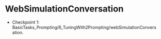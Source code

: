 # WebSimulationConversation

- Checkpoint 1: BasicTasks_Prompting/6_TuningWith2Prompting/webSimulationConversation. 